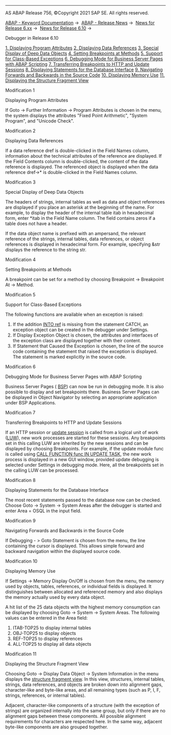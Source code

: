   

* * *

AS ABAP Release 756, ©Copyright 2021 SAP SE. All rights reserved.

[ABAP - Keyword Documentation](https://help.sap.com/doc/abapdocu_756_index_htm/7.56/en-US/abenabap.htm) →  [ABAP - Release News](https://help.sap.com/doc/abapdocu_756_index_htm/7.56/en-US/abennews.htm) →  [News for Release 6.xx](https://help.sap.com/doc/abapdocu_756_index_htm/7.56/en-US/abennews-6.htm) →  [News for Release 6.10](https://help.sap.com/doc/abapdocu_756_index_htm/7.56/en-US/abennews-610.htm) → 

Debugger in Release 6.10

[1\. Displaying Program Attributes](#!ABAP_MODIFICATION_1@1@)
[2\. Displaying Data References](#!ABAP_MODIFICATION_2@2@)
[3\. Special Display of Deep Data Objects](#!ABAP_MODIFICATION_3@3@)
[4\. Setting Breakpoints at Methods](#!ABAP_MODIFICATION_4@4@)
[5\. Support for Class-Based Exceptions](#!ABAP_MODIFICATION_5@5@)
[6\. Debugging Mode for Business Server Pages with ABAP Scripting](#!ABAP_MODIFICATION_6@6@)
[7\. Transferring Breakpoints to HTTP and Update Sessions](#!ABAP_MODIFICATION_7@7@)
[8\. Displaying Statements for the Database Interface](#!ABAP_MODIFICATION_8@8@)
[9\. Navigating Forwards and Backwards in the Source Code](#!ABAP_MODIFICATION_9@9@)
[10\. Displaying Memory Use](#!ABAP_MODIFICATION_10@10@)
[11\. Displaying the Structure Fragment View](#!ABAP_MODIFICATION_11@11@)

Modification 1   

Displaying Program Attributes

If Goto → Further Information → Program Attributes is chosen in the menu, the system displays the attributes "Fixed Point Arithmetic", "System Program", and "Unicode Check".

Modification 2   

Displaying Data References

If a data reference dref is double-clicked in the Field Names column, information about the technical attributes of the reference are displayed. If the Field Contents column is double-clicked, the content of the data reference is displayed. The referenced object is displayed when the data reference dref->\* is double-clicked in the Field Names column.

Modification 3   

Special Display of Deep Data Objects

The headers of strings, internal tables as well as data and object references are displayed if you place an asterisk at the beginning of the name. For example, to display the header of the internal table itab in hexadecimal form, enter \*itab in the Field Name column. The field contains zeros if a table does not have a header.

If the data object name is prefixed with an ampersand, the relevant reference of the strings, internal tables, data references, or object references is displayed in hexadecimal form. For example, specifying &str displays the reference to the string str.

Modification 4   

Setting Breakpoints at Methods

A breakpoint can be set for a method by choosing Breakpoint → Breakpoint At → Method.

Modification 5   

Support for Class-Based Exceptions

The following functions are available when an exception is raised:

1.  If the addition [INTO ref](https://help.sap.com/doc/abapdocu_756_index_htm/7.56/en-US/abapcatch_try.htm) is missing from the statement CATCH, an exception object can be created in the debugger under Settings.
2.  If Display Exception Object is chosen, the attributes and interfaces of the exception class are displayed together with their content.
3.  If Statement that Caused the Exception is chosen, the line of the source code containing the statement that raised the exception is displayed. The statement is marked explicitly in the source code.

Modification 6   

Debugging Mode for Business Server Pages with ABAP Scripting

Business Server Pages ( [BSP](https://help.sap.com/doc/abapdocu_756_index_htm/7.56/en-US/abenbusiness_server_pages_glosry.htm "Glossary Entry")) can now be run in debugging mode. It is also possible to display and set breakpoints there. Business Server Pages can be displayed in Object Navigator by selecting an appropriate application under BSP Applications.

Modification 7   

Transferring Breakpoints to HTTP and Update Sessions

If an HTTP session or [update session](https://help.sap.com/doc/abapdocu_756_index_htm/7.56/en-US/abenupdate_glosry.htm "Glossary Entry") is called from a logical unit of work ([LUW](https://help.sap.com/doc/abapdocu_756_index_htm/7.56/en-US/abendb_transaction.htm)), new work processes are started for these sessions. Any breakpoints set in this calling LUW are inherited by the new sessions and can be displayed by choosing Breakpoints. For example, if the update module func is called using [CALL FUNCTION func IN UPDATE TASK](https://help.sap.com/doc/abapdocu_756_index_htm/7.56/en-US/abapcall_function_update.htm), the new work process is displayed in a new GUI window, provided update debugging is selected under Settings in debugging mode. Here, all the breakpoints set in the calling LUW can be processed.

Modification 8   

Displaying Statements for the Database Interface

The most recent statements passed to the database now can be checked. Choose Goto → System → System Areas after the debugger is started and enter Area = OSQL in the input field.

Modification 9   

Navigating Forwards and Backwards in the Source Code

If Debugging - > Goto Statement is chosen from the menu, the line containing the cursor is displayed. This allows simple forward and backward navigation within the displayed source code.

Modification 10   

Displaying Memory Use

If Settings → Memory Display On/Off is chosen from the menu, the memory used by objects, tables, references, or individual fields is displayed. It distinguishes between allocated and referenced memory and also displays the memory actually used by every data object.

A hit list of the 25 data objects with the highest memory consumption can be displayed by choosing Goto → System → System Areas. The following values can be entered in the Area field:

1.  ITAB-TOP25 to display internal tables
2.  OBJ-TOP25 to display objects
3.  REF-TOP25 to display references
4.  ALL-TOP25 to display all data objects

Modification 11   

Displaying the Structure Fragment View

Choosing Goto → Display Data Object → System Information in the menu displays the [structure fragment view](https://help.sap.com/doc/abapdocu_756_index_htm/7.56/en-US/abenunicode_fragment_view_glosry.htm "Glossary Entry"). In this view, structures, internal tables, strings, data references, and objects are broken down into alignment gaps, character-like and byte-like areas, and all remaining types (such as P, I, F, strings, references, or internal tables).

Adjacent, character-like components of a structure (with the exception of strings) are organized internally into the same group, but only if there are no alignment gaps between these components. All possible alignment requirements for characters are respected here. In the same way, adjacent byte-like components are also grouped together.